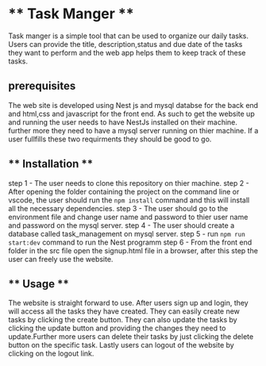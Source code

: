 # ** Task Manger **

Task manger is a simple tool that can be used to organize our daily tasks. Users can provide
the title, description,status and due date of the tasks they want to perform and the web app
helps them to keep track of these tasks.

## prerequisites
The web site is developed using Nest js and mysql databse for the back end and html,css and javascript for the front end. As such to get the website up and running the user needs to have NestJs installed on their machine. further more they need to have a mysql server running on thier machine. If a user fullfills these two requirments they should be good to go.

## ** Installation **
step 1 - The user needs to clone this repository on thier machine.
step 2 - After opening the folder containing the project on the command line or vscode, the user
should run the `npm install` command and this will install all the necessary dependencies.
step 3 - The user should go to the environment file and change user name and password to thier
user name and password on the mysql server.
step 4 - The user should create a database called task_management on mysql server.
step 5 - run `npm run start:dev` command to run the Nest programm
step 6 - From the front end folder in the src file open the signup.html file in a browser, after this step the user can freely use the website.

## ** Usage **
The website is straight forward to use. After users sign up and login, they will access
all the tasks they have created. They can easily create new tasks by clicking the create button. They can also update the tasks by clicking the update button and providing the changes they need to update.Further more users can delete their tasks by just clicking the delete button on the specific task. Lastly users can logout of the website by clicking on the logout link.
